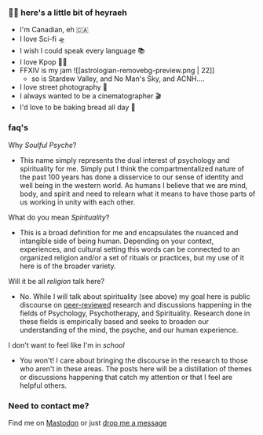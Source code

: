 ### 🤙🏼 here's a little bit of heyraeh
- I'm Canadian, eh 🇨🇦
- I love Sci-fi 🛸
- I wish I could speak every language 📚
- I love Kpop 🫶🏻
- FFXIV is my jam ![[astrologian-removebg-preview.png | 22]]
	- so is Stardew Valley, and No Man's Sky, and ACNH....
- I love street photography 📸
- I always wanted to be a cinematographer 🎬
- I'd love to be baking bread all day 🥨

### faq's
Why *Soulful Psyche*?
- This name simply represents the dual interest of psychology and spirituality for me. Simply put I think the compartmentalized nature of the past 100 years has done a disservice to our sense of identity and well being in the western world. As humans I believe that we are mind, body, and spirit and need to relearn what it means to have those parts of us working in unity with each other. 

What do you mean *Spirituality*?
- This is a broad definition for me and encapsulates the nuanced and intangible side of being human. Depending on your context, experiences, and cultural setting this words can be connected to an organized religion and/or a set of rituals or practices, but my use of it here is of the broader variety.

Will it be all *religion* talk here?
- No. While I will talk about spirituality (see above) my goal here is public discourse on [peer-reviewed](https://en.wikipedia.org/wiki/Peer_review) research and discussions happening in the fields of Psychology, Psychotherapy, and Spirituality. Research done in these fields is empirically based and seeks to broaden our understanding of the mind, the psyche, and our human experience.

I don't want to feel like I'm in *school*
- You won't! I care about bringing the discourse in the research to those who aren't in these areas. The posts here will be a distillation of themes or discussions happening that catch my attention or that I feel are helpful others.



### Need to contact me?  
Find me on <a rel="me" href="https://mstdn.games/@craftykraken">Mastodon</a> 
or just [drop me a message](tab:https://letterbird.co/heyraeh)   